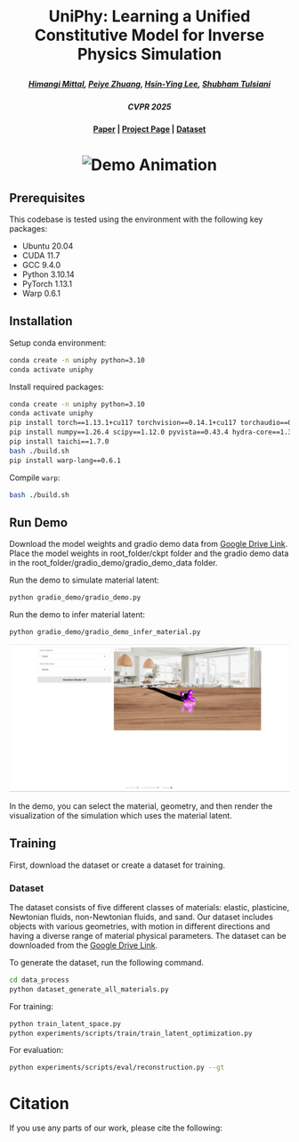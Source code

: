 # <p align="center"> UniPhy: Learning a Unified Constitutive Model for Inverse Physics Simulation </p>


#####  <p align="center"> [Himangi Mittal](https://himangim.github.io/), [Peiye Zhuang](https://payeah.net/), [Hsin-Ying Lee](https://hsinyinglee.com/), [Shubham Tulsiani](https://shubhtuls.github.io/)</p>
##### <p align="center"> CVPR 2025


#### <p align="center">[Paper]() | [Project Page](https://himangim.github.io/UniPhy/) | <a href="https://drive.google.com/drive/folders/1UzxwqxJs1OVZnvqFw081C-DGOeJO-SC4?usp=drive_link">Dataset</a> 

# <p align="center"> ![Demo Animation](assets/grid_animation3.gif) </p>

## Prerequisites

This codebase is tested using the environment with the following key packages:

- Ubuntu 20.04
- CUDA 11.7
- GCC 9.4.0
- Python 3.10.14
- PyTorch 1.13.1
- Warp 0.6.1

## Installation

Setup conda environment:

```bash
conda create -n uniphy python=3.10
conda activate uniphy
```

Install required packages:

```bash
conda create -n uniphy python=3.10
conda activate uniphy
pip install torch==1.13.1+cu117 torchvision==0.14.1+cu117 torchaudio==0.13.1 --extra-index-url https://download.pytorch.org/whl/cu117
pip install numpy==1.26.4 scipy==1.12.0 pyvista==0.43.4 hydra-core==1.3.2 trimesh==4.2.0 einops==0.7.0 tqdm==4.66.2 psutil==5.9.8 tensorboard==2.16.2 ipython open3d==0.18.0 scikit-image==0.22.0 gradio
pip install taichi==1.7.0
bash ./build.sh
pip install warp-lang==0.6.1
```

Compile `warp`:

```bash
bash ./build.sh
```

## Run Demo

Download the model weights and gradio demo data from [Google Drive Link](https://drive.google.com/drive/folders/1C0FSG7DQ4b9qmu28Hw0ShyTK3PZhBMln?usp=drive_link). 
Place the model weights in root_folder/ckpt folder and the gradio demo data in the root_folder/gradio_demo/gradio_demo_data folder.

Run the demo to simulate material latent:
```bash
python gradio_demo/gradio_demo.py
```

Run the demo to infer material latent:
```bash
python gradio_demo/gradio_demo_infer_material.py
```

![teaser](assets/demo.png)

In the demo, you can select the material, geometry, and then render the visualization of the simulation which uses the material latent.

## Training

First, download the dataset or create a dataset for training.

### Dataset
The dataset consists of five different classes of materials: elastic, plasticine, Newtonian fluids, non-Newtonian fluids, and sand. 
Our dataset includes objects with various geometries, with motion in different directions and having a diverse range of material physical parameters. 
The dataset can be downloaded from the [Google Drive Link](https://drive.google.com/drive/folders/1C0FSG7DQ4b9qmu28Hw0ShyTK3PZhBMln?usp=drive_link). 

To generate the dataset, run the following command.

```bash
cd data_process
python dataset_generate_all_materials.py
```

For training:

```bash
python train_latent_space.py
python experiments/scripts/train/train_latent_optimization.py
```

For evaluation:

```bash
python experiments/scripts/eval/reconstruction.py --gt
```

# Citation

If you use any parts of our work, please cite the following:

```

```